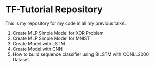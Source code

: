 # TF-Tutorial Repository

This is my repository for my code in all my previous talks.

1. Create MLP Simple Model for XOR Problem
2. Create MLP Simple Model for MNIST
3. Create Model with LSTM
4. Create Model with CNN
5. How to build sequence classifier using BILSTM with CONLL2000 Dataset.
